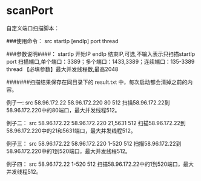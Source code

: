 # scanPort
自定义端口扫描脚本：

###使用命令：
src startIp [endIp] port thread

###参数说明####：
startIp  开始IP 
endIp    结束IP,可选,不输入表示只扫描startIp
port     扫描端口,单个端口：3389；多个端口：1433,3389；连续端口：135-3389
thread   【必填参数】最大并发线程数,最高2048

#######扫描结果保存在同目录下的 result.txt 中，每次启动都会清掉之前的内容。

例子一: 
src 58.96.172.22 58.96.172.220 80 512
扫描58.96.172.22到58.96.172.220中的80端口，最大并发线程512。

例子二： 
src 58.96.172.22 58.96.172.220 21,5631 512
扫描58.96.172.22到58.96.172.220中的21和5631端口，最大并发线程512。

例子三： 
src 58.96.172.22 58.96.172.220 1-520 512
扫描58.96.172.22到58.96.172.220中的1到520端口，最大并发线程512。

例子四： 
src 58.96.172.22 1-520 512
扫描58.96.172.22中的1到520端口，最大并发线程512。

